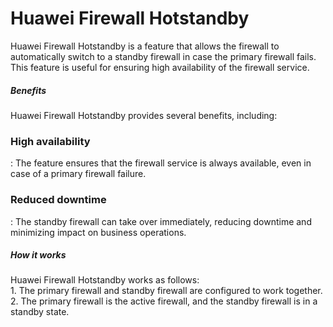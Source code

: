 <h1>Huawei Firewall Hotstandby</h1>
Huawei Firewall Hotstandby is a feature that allows the firewall to automatically switch to a standby firewall
in case the primary firewall fails. This feature is useful for ensuring high availability of the firewall
service.
<h5>Benefits</h5>
Huawei Firewall Hotstandby provides several benefits, including:
<h3> High availability</h3>: The feature ensures that the firewall service is always available, even in case of a
primary firewall failure.
<h3> Reduced downtime </h3>: The standby firewall can take over immediately, reducing downtime and minimizing
impact on business operations.
<h5>How it works</h5>
Huawei Firewall Hotstandby works as follows:</br>
1. The primary firewall and standby firewall are configured to work together.</br>
2. The primary firewall is the active firewall, and the standby firewall is in a standby state.
